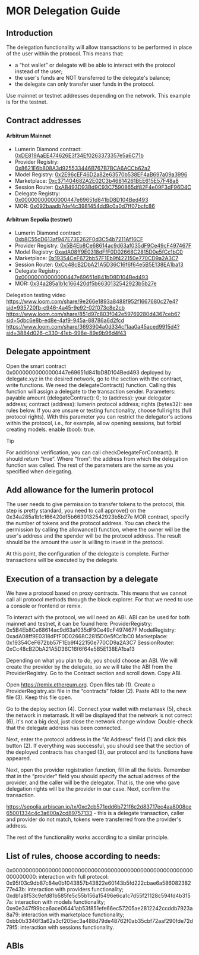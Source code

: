 # MOR Delegation Guide
## Introduction
The delegation functionality will allow transactions to be performed in place of the user within the protocol. This means that:
- a “hot wallet” or delegate will be able to interact with the protocol instead of the user;
- the user's funds are NOT transferred to the delegate's balance;
- the delegate can only transfer user funds in the protocol.

Use mainnet or testnet addresses depending on the network. This example is for the testnet.


## Contract addresses

#### Arbitrum Mainnet
- Lumerin Diamond contract: [0xDE819AaEE474626E3f34Ef0263373357e5a6C71b](https://arbiscan.io/address/0xDE819AaEE474626E3f34Ef0263373357e5a6C71b)
- Provider Registry: [0x8621E6b808A3d925533446B767B7BCA6ACCb62a2](https://arbiscan.io/address/0x8621E6b808A3d925533446B767B7BCA6ACCb62a2)
- Model Registry: [0x2E96cEF46D2a82e63570b538EF4aB697a09a3996](https://arbiscan.io/address/0x2E96cEF46D2a82e63570b538EF4aB697a09a3996)
- Marketplace: [0xc371404682A2E02C3b46814261BEE615E57F48a8](https://arbiscan.io/address/0xc371404682A2E02C3b46814261BEE615E57F48a8) 
- Session Router: [0xAB493D93Bd9C93C7590865df82F4e09F3dF96D4C](https://arbiscan.io/address/0xAB493D93Bd9C93C7590865df82F4e09F3dF96D4C)
- Delegate Registry: [0x00000000000000447e69651d841bD8D104Bed493](https://arbiscan.io/address/0x00000000000000447e69651d841bD8D104Bed493)
- MOR: [0x092baadb7def4c3981454dd9c0a0d7ff07bcfc86](https://arbiscan.io/address/0x092bAaDB7DEf4C3981454dD9c0A0D7FF07bCFc86)

#### Arbitrum Sepolia (testnet)
- Lumerin Diamond contract: [0xb8C55cD613af947E73E262F0d3C54b7211Af16CF](https://sepolia.arbiscan.io/address/0xb8C55cD613af947E73E262F0d3C54b7211Af16CF) 
- Provider Registry: [0x5B4Eb8Ce68614ac9d63af035dF9Ce49cF497467F](https://sepolia.arbiscan.io/address/0x5B4Eb8Ce68614ac9d63af035dF9Ce49cF497467F)
- Model Registry: [0xadA08ff9E0318dFfF0D02668C2815D0e5fCc1bC0](https://sepolia.arbiscan.io/address/0xadA08ff9E0318dFfF0D02668C2815D0e5fCc1bC0)
- Marketplace: [0x19354CeF672bb57F1Eb9f422150e770CD9a2A3C7](https://sepolia.arbiscan.io/address/0x19354CeF672bb57F1Eb9f422150e770CD9a2A3C7) 
- Session Router: [0xCc48cB2DbA21A5D36C16f6f64e5B5E138EA1ba13](https://sepolia.arbiscan.io/address/0xCc48cB2DbA21A5D36C16f6f64e5B5E138EA1ba13) 
- Delegate Registry: [0x00000000000000447e69651d841bD8D104Bed493](https://sepolia.arbiscan.io/address/0x00000000000000447e69651d841bD8D104Bed493)
- MOR: [0x34a285a1b1c166420df5b6630132542923b5b27e](https://sepolia.arbiscan.io/address/0x34a285a1b1c166420df5b6630132542923b5b27e)



Delegation testing video
https://www.loom.com/share/9e266e1893a8488f952f1667680c27e4?sid=935720fb-c946-4a45-9e92-02f073c8e2cb
https://www.loom.com/share/851d97c803f042e59769280d4367ceb6?sid=5dbc6e8b-ed8e-4af9-945a-88786a6d2fcd
https://www.loom.com/share/3693904a0d334cf1aa0a45aced9915d4?sid=3884d026-c330-41eb-998e-89e9b96d4f43






## Delegate appointment
Open the smart contract 0x00000000000000447e69651d841bD8D104Bed493 deployed by delegate.xyz in the desired network, go to the section with the contract, write functions. We need the delegateContract() function. Calling this function will assign a delegate to the transaction sender. Parameters:
payable amount (delegateContract): 0;
to (address): your delegator address;
contract (address): lumerin protocol address;
rights (bytes32): see rules below. If you are unsure or testing functionality, choose full rights (full protocol rights). With this parameter you can restrict the delegator's actions within the protocol, i.e., for example, allow opening sessions, but forbid creating models.
enable (bool): true.

> [!TIP]
> For additional verification, you can call checkDelegateForContract(). It should return “true”. Where “from”: the address from which the delegation function was called. The rest of the parameters are the same as you specified when delegating.



## Add allowance for the lumerin protocol
The user needs to give permission to transfer tokens to the protocol, this step is pretty standard, you need to call approve() on the 0x34a285a1b1c166420df5b6630132542923b5b27e MOR contract, specify the number of tokens and the protocol address. You can check the permission by calling the allowance() function, where the owner will be the user's address and the spender will be the protocol address. The result should be the amount the user is willing to invest in the protocol.

At this point, the configuration of the delegate is complete. Further transactions will be executed by the delegate.

## Execution of a transaction by a delegate
We have a protocol based on proxy contracts. This means that we cannot call all protocol methods through the block explorer. For that we need to use a console or frontend or remix.

To interact with the protocol, we will need an ABI. ABI can be used for both mainnet and testnet, it can be found here:
ProviderRegistry: 0x5B4Eb8Ce68614ac9d63af035dF9Ce49cF497467F
ModelRegistry: 0xadA08ff9E0318dFfF0D02668C2815D0e5fCc1bC0
Marketplace: 0x19354CeF672bb57F1Eb9f422150e770CD9a2A3C7 
SessionRouter: 0xCc48cB2DbA21A5D36C16f6f64e5B5E138EA1ba13 

Depending on what you plan to do, you should choose an ABI. We will create the provider by the delegate, so we will take the ABI from the ProviderRegistry. Go to the Contract section and scroll down. Copy ABI.




Open https://remix.ethereum.org. Open files tab (1). Create a ProviderRegistry.abi file in the “contracts” folder (2). Paste ABI to the new file (3). Keep this file open.




Go to the deploy section (4). Connect your wallet with metamask (5), check the network in metamask. It will be displayed that the network is not correct (6), it's not a big deal, just close the network change window.
Double-check that the delegate address has been connected.


Next, enter the protocol address in the “At Address” field (1) and click this button (2). If everything was successful, you should see that the section of the deployed contracts has changed (3), our protocol and its functions have appeared.

Next, open the provider registration function, fill in all the fields. Remember that in the “provider” field you should specify the actual address of the provider, and the caller will be the delegator. That is, the one who gave delegation rights will be the provider in our case. Next, confirm the transaction.

https://sepolia.arbiscan.io/tx/0xc2cb571edd6b721f6c2d83717ec4aa8008ce65001334c4c3a600a2cd89757133 - this is a delegate transaction, caller and provider do not match, tokens were transferred from the provider's address.

The rest of the functionality works according to a similar principle.


## List of rules, choose according to needs:
0x0000000000000000000000000000000000000000000000000000000000000000: interaction with full protocol:
0x95f03c9db87c84e0b1043857b43822e60143b5fd222cbae6a58608238277e43b: interaction with providers functionality;
0xdb1a8f53c9efd81b585fe5c55b156a15496e6ca1c7d55f21128c594fd4b3157a: interaction with models functionality;
0xe0e347f99bca6ace06441ab53f851efe66ec57205ae2812242ccddb7923a8a79: interaction with marketplace functionality;
0xbb0b3346f3a62a3cf205ec3a488d79de48762f0ab35cbf72aaf290fde72d79f5: interaction with sessions functionality.


## ABIs

